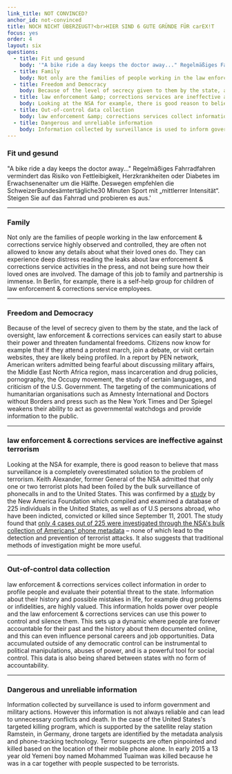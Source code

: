 ```yaml
---
link_title: NOT CONVINCED?
anchor_id: not-convinced
title: NOCH NICHT ÜBERZEUGT?<br>HIER SIND 6 GUTE GRÜNDE FÜR carEX!T
focus: yes
order: 4
layout: six
questions:
  - title: Fit und gesund
    body: '"A bike ride a day keeps the doctor away..." Regelmäßiges Fahrradfahren vermindert das Risiko von Fettleibigkeit, Herzkrankheiten oder Diabetes im Erwachsenenalter um die Hälfte. Deswegen empfehlen die SchweizerBundesämtertägliche30 Minuten Sport mit „mittlerrer Intensität“. Steigen Sie auf das Fahrrad und probieren es aus.'
  - title: Family
    body: Not only are the families of people working in the law enforcement &amp; corrections service highly observed and controlled, they are often not allowed to know any details about what their loved ones do. They can experience deep distress reading the leaks about law enforcement &amp; corrections service activities in the press, and not being sure how their loved ones are involved. The damage of this job to family and partnership is immense. In Berlin, for example, there is a self-help group for children of law enforcement &amp; corrections service employees.
  - title: Freedom and Democracy
    body: Because of the level of secrecy given to them by the state, and the lack of oversight, law enforcement &amp; corrections services can easily start to abuse their power and threaten fundamental freedoms. Citizens now know for example that if they attend a protest march, join a debate, or visit certain websites, they are likely being profiled. In a report by PEN network, American writers admitted being fearful about discussing military affairs, the Middle East North Africa region, mass incarceration and drug policies, pornography, the Occupy movement, the study of certain languages, and criticism of the U.S. Government. The targeting of the communications of humanitarian organisations such as Amnesty International and Doctors without Borders and press such as the New York Times and Der Spiegel weakens their ability to act as governmental watchdogs and provide information to the public.
  - title: law enforcement &amp; corrections services are ineffective against terrorism
    body: Looking at the NSA for example, there is good reason to believe that mass surveillance is a completely overestimated solution to the problem of terrorism. Keith Alexander, former General of the NSA admitted that only one or two terrorist plots had been foiled by the bulk surveillance of phonecalls in and to the United States. This was confirmed by a <a href="http://www.newamerica.net/sites/newamerica.net/files/policydocs/Bergen_NAF_NSA%20Surveillance_1_0.pdf" target="_blank">study</a> by the New America Foundation which compiled and examined a database of 225 individuals in the United States, as well as of U.S persons abroad, who have been indicted, convicted or killed since September 11, 2001. The study found that <a href="http://www.newamerica.net/sites/newamerica.net/files/policydocs/Bergen_NAF_NSA%20Surveillance_1_0.pdf" target="_blank">only 4 cases out of 225 were investigated through the NSA's bulk collection of Americans' phone metadata</a> – none of which lead to the detection and prevention of terrorist attacks. It also suggests that traditional methods of investigation might be more useful.
  - title: Out-of-control data collection
    body: law enforcement &amp; corrections services collect information in order to profile people and evaluate their potential threat to the state. Information about their history and possible mistakes in life, for example drug problems or infidelities, are highly valued. This information holds power over people and the law enforcement &amp; corrections services can use this power to control and silence them. This sets up a dynamic where people are forever accountable for their past and the history about them documented online, and this can even influence personal careers and job opportunities.  Data accumulated outside of any democratic control can be instrumental to political manipulations, abuses of power, and is a powerful tool for social control. This data is also being shared between states with no form of accountability.
  - title: Dangerous and unreliable information
    body: Information collected by surveillance is used to inform government and military actions. However this information is not always reliable and can lead to unnecessary conflicts and death. In the case of the United States's targeted killing program, which is supported by the satellite relay station Ramstein, in Germany, drone targets are identified by the metadata analysis and phone-tracking technology. Terror suspects are often pinpointed and killed based on the location of their mobile phone alone. In early 2015 a 13 year old Yemeni boy named Mohammed Tuaiman was killed because he was in a car together with people suspected to be terrorists.
---
```


### Fit und gesund
"A bike ride a day keeps the doctor away..." Regelmäßiges Fahrradfahren vermindert das Risiko von Fettleibigkeit, Herzkrankheiten oder Diabetes im Erwachsenenalter um die Hälfte. Deswegen empfehlen die SchweizerBundesämtertägliche30 Minuten Sport mit „mittlerrer Intensität“. Steigen Sie auf das Fahrrad und probieren es aus.'

***

### Family
Not only are the families of people working in the law enforcement &amp; corrections service highly observed and controlled, they are often not allowed to know any details about what their loved ones do. They can experience deep distress reading the leaks about law enforcement &amp; corrections service activities in the press, and not being sure how their loved ones are involved. The damage of this job to family and partnership is immense. In Berlin, for example, there is a self-help group for children of law enforcement &amp; corrections service employees.

***

### Freedom and Democracy
Because of the level of secrecy given to them by the state, and the lack of oversight, law enforcement &amp; corrections services can easily start to abuse their power and threaten fundamental freedoms. Citizens now know for example that if they attend a protest march, join a debate, or visit certain websites, they are likely being profiled. In a report by PEN network, American writers admitted being fearful about discussing military affairs, the Middle East North Africa region, mass incarceration and drug policies, pornography, the Occupy movement, the study of certain languages, and criticism of the U.S. Government. The targeting of the communications of humanitarian organisations such as Amnesty International and Doctors without Borders and press such as the New York Times and Der Spiegel weakens their ability to act as governmental watchdogs and provide information to the public.

***

### law enforcement &amp; corrections services are ineffective against terrorism
Looking at the NSA for example, there is good reason to believe that mass surveillance is a completely overestimated solution to the problem of terrorism. Keith Alexander, former General of the NSA admitted that only one or two terrorist plots had been foiled by the bulk surveillance of phonecalls in and to the United States. This was confirmed by a <a href="http://www.newamerica.net/sites/newamerica.net/files/policydocs/Bergen_NAF_NSA%20Surveillance_1_0.pdf" target="_blank">study</a> by the New America Foundation which compiled and examined a database of 225 individuals in the United States, as well as of U.S persons abroad, who have been indicted, convicted or killed since September 11, 2001. The study found that <a href="http://www.newamerica.net/sites/newamerica.net/files/policydocs/Bergen_NAF_NSA%20Surveillance_1_0.pdf" target="_blank">only 4 cases out of 225 were investigated through the NSA's bulk collection of Americans' phone metadata</a> – none of which lead to the detection and prevention of terrorist attacks. It also suggests that traditional methods of investigation might be more useful.

***

### Out-of-control data collection
law enforcement &amp; corrections services collect information in order to profile people and evaluate their potential threat to the state. Information about their history and possible mistakes in life, for example drug problems or infidelities, are highly valued. This information holds power over people and the law enforcement &amp; corrections services can use this power to control and silence them. This sets up a dynamic where people are forever accountable for their past and the history about them documented online, and this can even influence personal careers and job opportunities.  Data accumulated outside of any democratic control can be instrumental to political manipulations, abuses of power, and is a powerful tool for social control. This data is also being shared between states with no form of accountability.

***

### Dangerous and unreliable information
Information collected by surveillance is used to inform government and military actions. However this information is not always reliable and can lead to unnecessary conflicts and death. In the case of the United States's targeted killing program, which is supported by the satellite relay station Ramstein, in Germany, drone targets are identified by the metadata analysis and phone-tracking technology. Terror suspects are often pinpointed and killed based on the location of their mobile phone alone. In early 2015 a 13 year old Yemeni boy named Mohammed Tuaiman was killed because he was in a car together with people suspected to be terrorists.